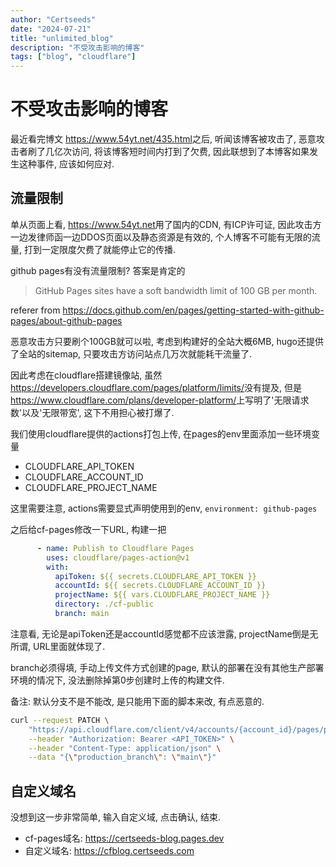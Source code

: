 ```yaml
---
author: "Certseeds"
date: "2024-07-21"
title: "unlimited_blog"
description: "不受攻击影响的博客"
tags: ["blog", "cloudflare"]
---
```


# 不受攻击影响的博客

最近看完博文 <https://www.54yt.net/435.html>之后, 听闻该博客被攻击了, 恶意攻击者刷了几亿次访问, 将该博客短时间内打到了欠费, 因此联想到了本博客如果发生这种事件, 应该如何应对.

## 流量限制

单从页面上看, <https://www.54yt.net>用了国内的CDN, 有ICP许可证, 因此攻击方一边发律师函一边DDOS页面以及静态资源是有效的, 个人博客不可能有无限的流量, 打到一定限度欠费了就能停止它的传播.

github pages有没有流量限制? 答案是肯定的

> GitHub Pages sites have a soft bandwidth limit of 100 GB per month.

referer from <https://docs.github.com/en/pages/getting-started-with-github-pages/about-github-pages>

恶意攻击方只要刷个100GB就可以啦, 考虑到构建好的全站大概6MB, hugo还提供了全站的sitemap, 只要攻击方访问站点几万次就能耗干流量了.

因此考虑在cloudflare搭建镜像站, 虽然<https://developers.cloudflare.com/pages/platform/limits/>没有提及, 但是<https://www.cloudflare.com/plans/developer-platform/>上写明了'无限请求数'以及'无限带宽', 这下不用担心被打爆了.

我们使用cloudflare提供的actions打包上传, 在pages的env里面添加一些环境变量

+ CLOUDFLARE_API_TOKEN
+ CLOUDFLARE_ACCOUNT_ID
+ CLOUDFLARE_PROJECT_NAME

这里需要注意, actions需要显式声明使用到的env, `environment: github-pages`

之后给cf-pages修改一下URL, 构建一把

``` yaml
      - name: Publish to Cloudflare Pages
        uses: cloudflare/pages-action@v1
        with:
          apiToken: ${{ secrets.CLOUDFLARE_API_TOKEN }}
          accountId: ${{ secrets.CLOUDFLARE_ACCOUNT_ID }}
          projectName: ${{ vars.CLOUDFLARE_PROJECT_NAME }}
          directory: ./cf-public
          branch: main
```

注意看, 无论是apiToken还是accountId感觉都不应该泄露, projectName倒是无所谓, URL里面就体现了.

branch必须得填, 手动上传文件方式创建的page, 默认的部署在没有其他生产部署环境的情况下, 没法删除掉第0步创建时上传的构建文件.

备注: 默认分支不是不能改, 是只能用下面的脚本来改, 有点恶意的.

``` bash
curl --request PATCH \
    "https://api.cloudflare.com/client/v4/accounts/{account_id}/pages/projects/{project_name}" \
    --header "Authorization: Bearer <API_TOKEN>" \
    --header "Content-Type: application/json" \
    --data "{\"production_branch\": \"main\"}"
```

## 自定义域名

没想到这一步非常简单, 输入自定义域, 点击确认, 结束.

+ cf-pages域名: <https://certseeds-blog.pages.dev>
+ 自定义域名: <https://cfblog.certseeds.com>
